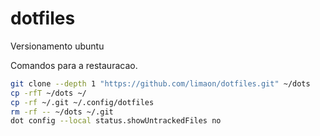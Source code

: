# dotfiles
Versionamento ubuntu

Comandos para a restauracao.
```sh
git clone --depth 1 "https://github.com/limaon/dotfiles.git" ~/dots
cp -rfT ~/dots ~/
cp -rf ~/.git ~/.config/dotfiles
rm -rf -- ~/dots ~/.git
dot config --local status.showUntrackedFiles no
```
